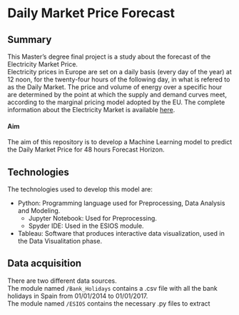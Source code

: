 # Daily Market Price Forecast
## Summary
This Master’s degree final project is a study about the forecast of the Electricity Market Price.<br>
Electricity prices in Europe are set on a daily basis (every day of the year) at 12 noon, for the twenty-four hours of the following day, in what is refered to as the Daily Market. The price and volume of energy over a specific hour are determined by the point at which the supply and demand curves meet, according to the marginal pricing model adopted by the EU. The complete information about the Electricity Market is available [here](http://www.omie.es/inicio/mercados-y-productos/mercado-electricidad/nuestros-mercados-de-electricidad).<br>

#### Aim
The aim of this repository is to develop a Machine Learning model to predict the Daily Market Price for 48 hours Forecast Horizon.

## Technologies
The technologies used to develop this model are:<br>
* Python: Programming language used for Preprocessing, Data Analysis and Modeling.
  * Jupyter Notebook: Used for Preprocessing.
  * Spyder IDE: Used in the ESIOS module.
* Tableau: Software that produces interactive data visualization, used in the Data Visualitation phase.

## Data acquisition
There are two different data sources.<br>
The module named `/Bank_Holidays` contains a .csv file with all the bank holidays in Spain from 01/01/2014 to 01/01/2017.<br>
The module named `/ESIOS` contains the necessary .py files to extract
